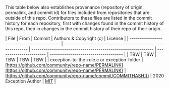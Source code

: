 This table below also establishes provenance (repository of origin, permalink, and commit id) for files included from repositories that are outside of this repo. Contributors to these files are listed in the commit history for each repository, first with changes found in the commit history of this repo, then in changes in the commit history of their repo of their origin.

| File                                        | From                                                         | Commit                                                       | Authors & Copyright (c) | License                              |
| ------------------------------------------- | ------------------------------------------------------------ | 
------------------------------------------------------------ | ----------------------- | ------------------------------------ |
| TBW                                         | TBW                                                          | TBW                                                          | TBW                     | TBW                                  |
| exception-to-the-rule.c or exception-folder | [https://github.com/community/repo-name/PERMALINK](https://github.com/community/repo-name/PERMALINK) 
| [https://github.com/community/repo-name/commit/COMMITHASH]() | 2020 Exception Author   | [MIT](https://spdx.org/licenses/MIT) |
